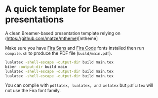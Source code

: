 # A quick template for Beamer presentations
A clean Breamer-based presentation template relying on (https://github.com/matze/mtheme)[mtheme]

Make sure you have [Fira Sans](https://fonts.google.com/specimen/Fira+Sans) and
[Fira Code](https://fonts.google.com/specimen/Fira+Code) fonts installed then run
`compile.sh` to produce the PDF file (`build/main.pdf`).

```bash
lualatex -shell-escape -output-dir build main.tex
biber -output-dir build main
lualatex -shell-escape -output-dir build main.tex
lualatex -shell-escape -output-dir build main.tex
```

You can compile with `pdflatex, lualatex, and xelatex` but `pdflatex` will not use the Fira font family.

